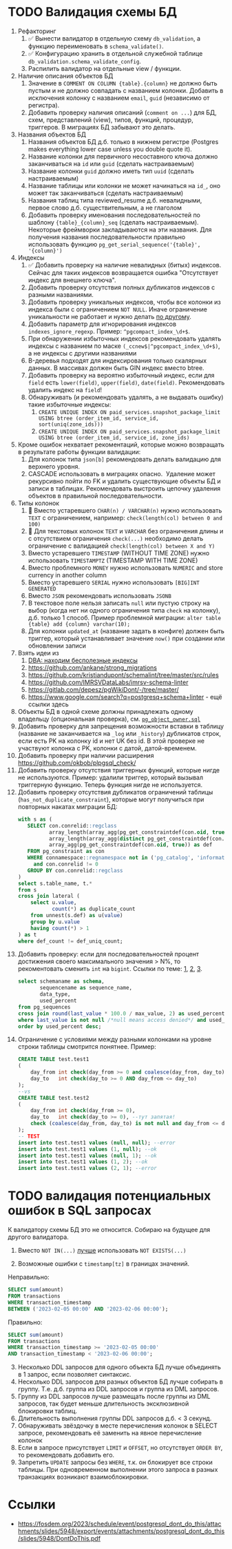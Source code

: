 # TODO Валидация схемы БД

1. Рефакторинг
   1. ✅ Вынести валидатор в отдельную схему `db_validation`, а функцию переименовать в `schema_validate()`. 
   1. ✅ Конфигурацию хранить в отдельной служебной таблице `db_validation.schema_validate_config`.
   1. Распилить валидатор на отдельные view / функции.
1. Наличие описания объектов БД
   1. Значение в `COMMENT ON COLUMN {table}.{column}` не должно быть пустым и не должно совпадать с названием колонки.
      Добавить в исключения колонку с названием `email`, `guid` (независимо от регистра).
   1. Добавить проверку наличия описаний (`comment on ...`) для БД, схем, представлений (view), типов, функций, процедур, триггеров. В миграциях БД забывают это делать.
1. Названия объектов БД
   1. Названия объектов БД д.б. только в нижнем регистре (Postgres makes everything lower case unless you double quote it).
   1. Название колонки для первичного несоставного ключа должно заканчиваться на `id` или `guid` (сделать настраиваемым)
   1. Название колонки `guid` должно иметь тип `uuid` (сделать настраиваемым)
   1. Название таблицы или колонки не может начинаться на `id_`, оно может так заканчиваться (сделать настраиваемым)
   1. Названия таблиц типа reviewed_resume д.б. невалидными, первое слово д.б. существительным, а не глаголом
   1. Добавить проверку именования последовательностей по шаблону `{table}_{column}_seq` (сделать настраиваемым). Некоторые фреймворки закладываются на эти названия. Для получения названия последовательности правильно использовать функцию `pg_get_serial_sequence('{table}', '{column}')`
1. Индексы
   1. ✅ Добавить проверку на наличие невалидных (битых) индексов. Сейчас для таких индексов возвращается ошибка "Отсутствует индекс для внешнего ключа".
   1. Добавить проверку отсутствия полных дубликатов индексов с разными названиями.
   1. Добавить проверку уникальных индексов, чтобы все колонки из индекса были с ограничением `NOT NULL`. Иначе ограничение уникальности не работает и нужно делать [по другому](https://github.com/rin-nas/postgresql-patterns-library/tree/master#%D0%BA%D0%B0%D0%BA-%D1%81%D0%B4%D0%B5%D0%BB%D0%B0%D1%82%D1%8C-%D1%81%D0%BE%D1%81%D1%82%D0%B0%D0%B2%D0%BD%D0%BE%D0%B9-%D1%83%D0%BD%D0%B8%D0%BA%D0%B0%D0%BB%D1%8C%D0%BD%D1%8B%D0%B9-%D0%B8%D0%BD%D0%B4%D0%B5%D0%BA%D1%81-%D0%B3%D0%B4%D0%B5-%D0%BE%D0%B4%D0%BD%D0%BE-%D0%B8%D0%B7-%D0%BF%D0%BE%D0%BB%D0%B5%D0%B9-%D0%BC%D0%BE%D0%B6%D0%B5%D1%82-%D0%B1%D1%8B%D1%82%D1%8C-null).
   1. Добавить параметр для игнорирования индексов `indexes_ignore_regexp`. Пример: `^pgcompact_index_\d+$`.
   1. При обнаружении избыточных индексов рекомендовать удалять индексы с названием по маске `(_ccnew$|^pgcompact_index_\d+$)`, а не индексы с другими названиями
   1. B-деревья подходят для индексирования только скалярных данных. В массивах должен быть GIN индекс вместо btree.
   1. Добавить проверку на вероятно избыточный индекс, если для `field` есть `lower(field)`, `upper(field)`, `date(field)`. Рекомендовать удалить индекс на `field`!
   1. Обнаруживать (и рекомендовать удалять, а не выдавать ошибку) такие избыточные индексы:
      1. `CREATE UNIQUE INDEX ON paid_services.snapshot_package_limit USING btree (order_item_id, service_id, sort(uniq(zone_ids)))`
      1. `CREATE UNIQUE INDEX ON paid_services.snapshot_package_limit USING btree (order_item_id, service_id, zone_ids)`
1. Кроме ошибок нехватает рекоментаций, которые можно возвращать в результате работы функции валидации:
   1. Для колонок типа `json[b]` рекомендовать делать валидацию для верхнего уровня.
   1. CASCADE использовать в миграциях опасно. 
      Удаление может рекурсивно пойти по FK и удалить существующие объекты БД и записи в таблицах.
      Рекомендовать выстроить цепочку удаления объектов в правильной последовательности.
1. Типы колонок
   1. 🚨 Вместо устаревшего `CHAR(n) / VARCHAR(n)` нужно использовать `TEXT` с ограничением, например: `check(length(col) between 0 and 100)`
   1. 🚨 Для текстовых колонок `TEXT` и `VARCHAR` без ограничения длины и с отсутствием ограничения `check(...)` необходимо делать ограничение с валидацией `check(length(col) between X and Y)`
   1. Вместо устаревшего `TIMESTAMP` (WITHOUT TIME ZONE) нужно использовать `TIMESTAMPTZ` (TIMESTAMP WITH TIME ZONE)
   1. Вместо проблемного `MONEY` нужно использовать `NUMERIC` and store currency in another column
   1. Вместо устаревшего `SERIAL` нужно использовать `[BIG]INT GENERATED`
   1. Вместо `JSON` рекомендовать использовать `JSONB`
   1. В текстовое поле нельзя записать `null` или пустую строку на выбор (когда нет ни одного ограничения типа `check` на колонку), д.б. только 1 способ. Пример проблемной миграции: `alter table {table} add {column} varchar(10);`
   5. Для колонки `updated_at` (название задать в конфиге) должен быть триггер, который устанавливает значение `now()` при создании или обновлении записи
6. Взять идеи из 
   1. [DBA: находим бесполезные индексы](https://habr.com/ru/company/tensor/blog/488104/)
   1. https://github.com/ankane/strong_migrations
   1. https://github.com/kristiandupont/schemalint/tree/master/src/rules
   1. https://github.com/IMRSVDataLabs/imrsv-schema-linter
   1. https://gitlab.com/depesz/pgWikiDont/-/tree/master/
   1. https://www.google.com/search?q=postgresq+schema+linter - ещё ссылки здесь
1. Объекты БД в одной схеме должны принадлежать одному владельцу (опциональная проверка), см. [`pg_object_owner.sql`](../views/pg_object_owner.sql)
1. Добавить проверку для запрещения возможности вставки в таблицу (название не заканчивается на `_log` или `_history`) дубликатов строк, если есть PK на колонку id и нет UK без id. В этой проверке не участвуют колонка с PK, колонки с датой, датой-временем.
1. Добавить проверку при наличии расширения https://github.com/okbob/plpgsql_check/
1. Добавить проверку отсутствия триггерных функций, которые нигде не используются. Пример: удалили триггер, который вызывал триггерную функцию. Теперь функция нигде не используется.
1. Добавить проверку отсутствия дубликатов ограничений таблицы (`has_not_duplicate_constraint`), которые могут получиться при повторных накатах миграции БД:
   ```sql
   with s as (
      SELECT con.conrelid::regclass                                                   as table_name,
             array_length(array_agg(pg_get_constraintdef(con.oid, true)), 1)          as def_count,
             array_length(array_agg(distinct pg_get_constraintdef(con.oid, true)), 1) as def_uniq_count,
             array_agg(pg_get_constraintdef(con.oid, true)) as def
      FROM pg_constraint as con
      WHERE connamespace::regnamespace not in ('pg_catalog', 'information_schema')
        and con.conrelid != 0
      GROUP BY con.conrelid::regclass
   )
   select s.table_name, t.*
   from s
   cross join lateral (
       select u.value,
              count(*) as duplicate_count
       from unnest(s.def) as u(value)
       group by u.value
       having count(*) > 1
   ) as t
   where def_count != def_uniq_count;
   ```
1. Добавить проверку: если для последовательностей процент достижения своего максимального значения > N%, то рекоментовать сменить `int` на `bigint`.
   Ссылки по теме: 
   [1](https://stackoverflow.com/questions/54795701/migrating-int-to-bigint-in-postgressql-without-any-downtime),
   [2](http://zemanta.github.io/2021/08/25/column-migration-from-int-to-bigint-in-postgresql/),
   [3](https://engineering.silverfin.com/pg-zero-downtime-bigint-migration/).
   ```sql
   select schemaname as schema,
          sequencename as sequence_name,
          data_type,
          used_percent
   from pg_sequences
   cross join round(last_value * 100.0 / max_value, 2) as used_percent
   where last_value is not null /*null means access denied*/ and used_percent > 33
   order by used_percent desc;
   ```
1. Ограничение с условиями между разными колонками на уровне строки таблицы смотрится понятнее. Пример:
   ```sql
   CREATE TABLE test.test1
   (
       day_from int check(day_from >= 0 and coalesce(day_from, day_to) is not null),
       day_to   int check(day_to >= 0 AND day_from <= day_to)
   );
   --vs
   CREATE TABLE test.test2
   (
       day_from int check(day_from >= 0),
       day_to   int check(day_to >= 0), --тут запятая!
       check (coalesce(day_from, day_to) is not null and day_from <= day_to)
   );
   -- TEST
   insert into test.test1 values (null, null); --error
   insert into test.test1 values (1, null); --ok
   insert into test.test1 values (null, 1); --ok
   insert into test.test1 values (1, 2); --ok
   insert into test.test1 values (2, 1); --error
   ```  

# TODO валидация потенциальных ошибок в SQL запросах

К валидатору схемы БД это не относится. Собираю на будущее для другого валидатора.

1) Вместо `NOT IN(...)` [лучше](https://github.com/rin-nas/postgresql-patterns-library/blob/master/README.md#%D0%9F%D0%BE%D1%87%D0%B5%D0%BC%D1%83-%D0%B7%D0%B0%D0%BF%D1%80%D0%BE%D1%81-%D1%81-%D0%BF%D0%BE%D0%B4%D0%B7%D0%B0%D0%BF%D1%80%D0%BE%D1%81%D0%BE%D0%BC-%D0%B2-NOT-IN-%D0%B2%D0%BE%D0%B7%D0%B2%D1%80%D0%B0%D1%89%D0%B0%D0%B5%D1%82-0-%D0%B7%D0%B0%D0%BF%D0%B8%D1%81%D0%B5%D0%B9) использовать `NOT EXISTS(...)`

2) Возможные ошибки с `timestamp[tz]` в границах значений.

Неправильно:
```sql
SELECT sum(amount)
FROM transactions
WHERE transaction_timestamp
BETWEEN ('2023-02-05 00:00' AND '2023-02-06 00:00');
```

Правильно:
```sql
SELECT sum(amount)
FROM transactions
WHERE transaction_timestamp >= '2023-02-05 00:00'
AND transaction_timestamp < '2023-02-06 00:00';
```

3) Несколько DDL запросов для одного объекта БД лучше объединять в 1 запрос, если позволяет синтаксис.
4) Несколько DDL запросов для разных объектов БД лучше собирать в группу. Т.е. д.б. группа из DDL запросов и группа из DML запросов.
5) Группу из DDL запросов лучше размещать после группы из DML запросов, так будет меньше длительность эксклюзивной блокировки таблиц.
6) Длительность выполнения группы DDL запросов д.б. < 3 секунд.
7) Обнаруживать звёздочку в месте перечисления колонок в SELECT запросе, рекомендовать её заменить на явное перечисление колонок
8) Если в запросе присутствует `LIMIT` и `OFFSET`, но отсутствует `ORDER BY`, то рекомендовать добавить его.
9) Запретить `UPDATE` запросы без `WHERE`, т.к. он блокирует все строки таблицы. При одновременном выполнении этого запроса в разных транзакциях возникают взаимоблокировки.

# Ссылки

* https://fosdem.org/2023/schedule/event/postgresql_dont_do_this/attachments/slides/5948/export/events/attachments/postgresql_dont_do_this/slides/5948/DontDoThis.pdf
